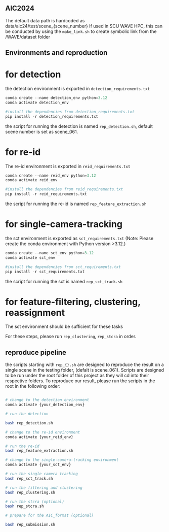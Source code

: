 ## AIC2024

The default data path is hardcoded as data/aic24/test/scene_{scene_number}
If used in SCU WAVE HPC, this can be conducted by using the `make_link.sh` to create symbolic link from the /WAVE/dataset folder

## Environments and reproduction

# for detection
the detection environment is exported in `detection_requirements.txt` 
```python
conda create --name detection_env python=3.12
conda activate detection_env

#install the dependencies from detection_requirements.txt
pip install -r detection_requirements.txt
```
the script for running the detection is named `rep_detection.sh`, default scene number is set as scene_061.

# for re-id
The re-id environment is exported in `reid_requirements.txt`
```python
conda create --name reid_env python=3.12
conda activate reid_env

#install the dependencies from reid_requirements.txt
pip install -r reid_requirements.txt
```

the script for running the re-id is named `rep_feature_extraction.sh`

# for single-camera-tracking
the sct environment is exported as `sct_requirements.txt` (Note: Please create the conda environment with Python version >3.12.)
```python
conda create --name sct_env python=3.12
conda activate sct_env

#install the dependencies from sct_requirements.txt
pip install -r sct_requirements.txt
```

the script for running the sct is named `rep_sct_track.sh`

# for feature-filtering, clustering, reassignment
The sct environment should be sufficient for these tasks

For these steps, please run `rep_clustering`, `rep_stcra` in order. 

## reproduce pipeline

the scripts starting with `rep_{}.sh` are designed to reproduce the result on a single scene in the testing folder, (defalt is scene_061). Scripts are designed to be run under the root folder of this project as they will cd into their respective folders. To reproduce our result, please run the scripts in the root in the following order:

```bash

# change to the detection environment
conda activate {your_detection_env}

# run the detection

bash rep_detection.sh

# change to the re-id environment
conda activate {your_reid_env}

# run the re-id
bash rep_feature_extraction.sh

# change to the single-camera-tracking environment
conda activate {your_sct_env}

# run the single camera tracking
bash rep_sct_track.sh

# run the filtering and clustering
bash rep_clustering.sh

# run the stcra (optional)
bash rep_stcra.sh

# prepare for the AIC_format (optional)

bash rep_submission.sh

```


